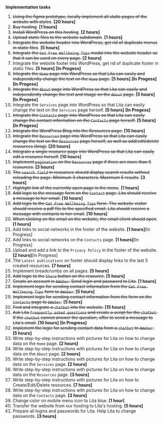 **Implementation tasks**

1. ~~Using the figma prototype, locally implement all static pages of the website with styles~~. **[20 hours]**
2. ~~Buy hosting~~. **[1 hours]**
3. ~~Install WordPress on this hosting~~. **[2 hours]**
4. ~~Upload static files to the website subdomain~~. **[1 hours]**
5. ~~Integrate the website header into WordPress, get rid of duplicate menus in static files~~. **[5 hours]**
6. ~~Integrate the `Get Free Wellbeing Tips` modal into the website header so that it can be used on every page.~~ **[2 hours]**
7. Integrate the website footer into WordPress, get rid of duplicate footer in static files. **[5 hours]** **[In Progess]**
8. ~~Integrate the `Home` page into WordPress so that Lita can easily and independently change the text on the `Home` page.~~ **[5 hours]** **[In Progess]**  **[In Progess]**
9. ~~Integrate the `About` page into WordPress so that Lita can easily and independently change the text and image on the `About` page.~~ **[5 hours]**  **[In Progess]**
10. Integrate the `Services` page into WordPress so that Lita can easily change the text on the `Services` page herself. **[5 hours]**  **[In Progess]**
11. ~~Integrate the `Contacts` page into WordPress so that Lita can easily change the contact information on the `Contacts` page herself.~~ **[5 hours]**  **[In Progess]**
12. ~~Integrate the WordPress Blog into the Resources page.~~ **[10 hours]**
13. ~~Integrate the `Resources` page into WordPress so that Lita can easily change the text on the `Resources` page herself, as well as add/edit/delete resources (blog).~~ **[20 hours]**
14. ~~Integrate a single resource page into WordPress so that Lita can easily edit a resource herself.~~ **[10 hours]**
15. ~~Implement `pagination` on the `Resources` page if there are more than 5 resources.~~ **[3 hours]**
16. ~~The `search field` in resources should display search results without reloading the page. Minimum 3 characters. Maximum 5 results.~~ **[3 hours]**
17. ~~Highlight link of the currently open page in the menu~~. **[1 hours]**
18. ~~Add logic to the message form on the `Contact` page. Lita should receive a message to her email.~~ **[10 hours]**
19. ~~Add logic to the `Get Free Wellbeing Tips` form. The website visitor should receive a pdf file to the specified email. Lita should receive a message with contacts to her email.~~ **[10 hours]**
20. ~~When clicking on the email on the website, the email client should open~~. **[1 hours]**
21. Add links to social networks in the footer of the website. **[1 hours]**[In Progress]
22. Add links to social networks on the `Contacts` page. **[1 hours]**[In Progress]
23. Upload and add a link to the `Privacy Policy` in the footer of the website. **[2 hours]**[In Progress]
24. The `Latest publications` on footer should display links to the last 5 created resources. **[7 hours]**
25. Implement breadcrumbs on all pages. **[5 hours]**
26. ~~Add logic to the `Share` button on the resource.~~ **[5 hours]**
27. ~~Create an account in `AWeber`. Send login and password to Lita.~~ **[1 hours]**
28. ~~Implement logic for sending contact information from the `Get Free Wellbeing Tips` form to `AWeber`.~~ **[5 hours]**
29. ~~Implement logic for sending contact information from the form on the `Contacts` page to `AWeber`.~~ **[5 hours]**
30. ~~Find and integrate a `chatbot` into the website.~~ **[15 hours]**
31. ~~Ask Lita `frequently asked questions` and create a script for the `chatbot`. If the `chatbot` cannot answer the question, offer to send a message to Lita's email.~~ **[10 hours]** **[In Progress]**
32. ~~Implement the logic for sending contact data from a `chatbot` to `AWeber`.~~ **[5 hours]**
33. Write step-by-step instructions with pictures for Lita on how to change data on the `Home` page. **[2 hours]**
34. Write step-by-step instructions with pictures for Lita on how to change data on the `About` page. **[2 hours]**
35. Write step-by-step instructions with pictures for Lita on how to change data on the `Services` page. **[2 hours]**
36. Write step-by-step instructions with pictures for Lita on how to change data on the `Resources` page. **[3 hours]**
37. Write step-by-step instructions with pictures for Lita on how to Create/Edit/Delete resources. **[7 hours]**
38. Write step-by-step instructions with pictures for Lita on how to change data on the `Contacts` page. **[3 hours]**
39. Change color on mobile menu icon to Lita blue. **[1 hour]**
40. Transfer the website from our hosting to Lita's hosting. **[5 hours]**
41. Prepare all logins and passwords for Lita. Help Lita to change passwords. **[3 hours]**

